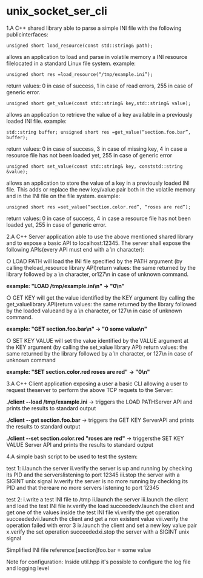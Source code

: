 # unix_socket_ser_cli

1.A C++ shared library able to parse a simple INI file with the following publicinterfaces:

  ```unsigned short load_resource(const std::string& path);```

allows an application to load and parse in volatile memory a INI resource filelocated in a standard Linux file system. example:

  ```unsigned short res =load_resource(“/tmp/example.ini”);```

return values: 0 in case of success, 1 in case of read errors, 255 in case of generic error.

  ```unsigned short get_value(const std::string& key,std::string& value);```

allows an application to retrieve the value of a key available in a previously loaded INI file. example: 

  ```std::string buffer; unsigned short res =get_value(“section.foo.bar”, buffer);```

return values: 0 in case of success, 3 in case of missing key, 4 in case a resource file has not been loaded yet, 255 in case of generic error

  ```unsigned short set_value(const std::string& key, conststd::string &value);```

allows an application to store the value of a key in a previously loaded INI file. This adds or replace the new key/value pair both in the volatile memory and in the INI file on the file system. example:

  ```unsigned short res =set_value(“section.color.red”, “roses are red”);```

 return values: 0 in case of success, 4 in case a resource file has not been loaded yet, 255 in case of generic error.

2.A C++ Server application able to use the above mentioned shared library and to expose a basic API to localhost:12345. The server shall expose the following APIs(every API must end with a \n character):

○ LOAD PATH will load the INI file specified by the PATH argument (by calling theload_resource library API)return values: the same returned by the library followed by a \n character, or127\n in case of unknown command. 

  **example: "LOAD /tmp/example.ini\n" -> "0\n"**

○ GET KEY will get the value identified by the KEY argument (by calling the get_valuelibrary API)return values: the same returned by the library followed by the loaded valueand by a \n character, or 127\n in case of unknown command. 

  **example: "GET section.foo.bar\n" -> "0 some value\n"**

○ SET KEY VALUE will set the value identified by the VALUE argument at the KEY argument (by calling the set_value library API)
return values: the same returned by the library followed by a \n character, or 127\n in case of unknown command

  **example: "SET section.color.red roses are red\" -> "0\n"**

3.A C++ Client application exposing a user a basic CLI allowing a user to request theserver to perform the above TCP requets to the Server:

**./client --load /tmp/example.ini** -> triggers the LOAD PATHServer API and prints the results to standard output

**./client --get section.foo.bar** -> triggers the GET KEY ServerAPI and prints the results to standard output

**./client --set section.color.red "roses are red"** -> triggersthe SET KEY VALUE Server API and prints the results to standard output

4.A simple bash script to be used to test the system:

test 1:
i.launch the server
ii.verify the server is up and running by checking its PID and the serverslistening to port 12345
iii.stop the server with a SIGINT unix signal
iv.verify the server is no more running by checking its PID and that thereare no more servers listening to port 12345

test 2:
i.write a test INI file to /tmp
ii.launch the server
iii.launch the client and load the test INI file
iv.verify the load succeededv.launch the client and get one of the values inside the test INI file
vi.verify the get operation succeededvii.launch the client and get a non existent value
viii.verify the operation failed with error 3
ix.launch the client and set a new key value pair
x.verify the set operation succeededxi.stop the server with a SIGINT unix signal 

Simplified INI file reference:[section]foo.bar = some value

Note for configuration:
Inside util.hpp it's possible to configure the log file and logging level
